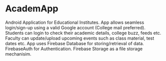 # AcademApp
Android Application for Educational Institutes. App allows seamless login/sign-up using a valid Google account (College mail preferred). Students can login to check their academic details, college buzz, feeds etc. Faculty can update/upload upcoming events such as class material, test dates etc.
App uses Firebase Database for storing/retrieval of data. FirebaseAuth for Authentication. Firebase Storage as a file storage mechanisim.
